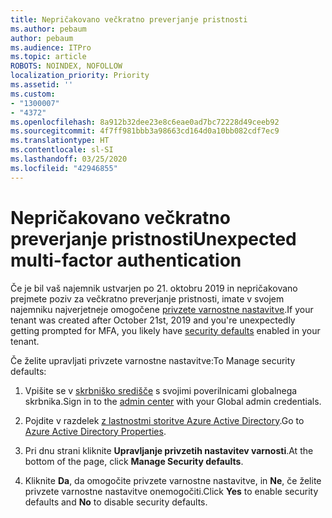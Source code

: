 ```yaml
---
title: Nepričakovano večkratno preverjanje pristnosti
ms.author: pebaum
author: pebaum
ms.audience: ITPro
ms.topic: article
ROBOTS: NOINDEX, NOFOLLOW
localization_priority: Priority
ms.assetid: ''
ms.custom:
- "1300007"
- "4372"
ms.openlocfilehash: 8a912b32dee23e8c6eae0ad7bc72228d49ceeb92
ms.sourcegitcommit: 4f7ff981bbb3a98663cd164d0a10bb082cdf7ec9
ms.translationtype: HT
ms.contentlocale: sl-SI
ms.lasthandoff: 03/25/2020
ms.locfileid: "42946855"
---
```

# <a name="unexpected-multi-factor-authentication"></a><span data-ttu-id="89685-102">Nepričakovano večkratno preverjanje pristnosti</span><span class="sxs-lookup"><span data-stu-id="89685-102">Unexpected multi-factor authentication</span></span>

<span data-ttu-id="89685-103">Če je bil vaš najemnik ustvarjen po 21. oktobru 2019 in nepričakovano prejmete poziv za večkratno preverjanje pristnosti, imate v svojem najemniku najverjetneje omogočene [privzete varnostne nastavitve](http://aka.ms/securitydefaults).</span><span class="sxs-lookup"><span data-stu-id="89685-103">If your tenant was created after October 21st, 2019 and you're unexpectedly getting prompted for MFA, you likely have [security defaults](http://aka.ms/securitydefaults) enabled in your tenant.</span></span> 

<span data-ttu-id="89685-104">Če želite upravljati privzete varnostne nastavitve:</span><span class="sxs-lookup"><span data-stu-id="89685-104">To Manage security defaults:</span></span>

1. <span data-ttu-id="89685-105">Vpišite se v [skrbniško središče](https://go.microsoft.com/fwlink/p/?linkid=834822) s svojimi poverilnicami globalnega skrbnika.</span><span class="sxs-lookup"><span data-stu-id="89685-105">Sign in to the [admin center](https://go.microsoft.com/fwlink/p/?linkid=834822) with your Global admin credentials.</span></span>

2. <span data-ttu-id="89685-106">Pojdite v razdelek [z lastnostmi storitve Azure Active Directory](https://portal.azure.com/#blade/Microsoft_AAD_IAM/ActiveDirectoryMenuBlade/Properties).</span><span class="sxs-lookup"><span data-stu-id="89685-106">Go to [Azure Active Directory Properties](https://portal.azure.com/#blade/Microsoft_AAD_IAM/ActiveDirectoryMenuBlade/Properties).</span></span>

3. <span data-ttu-id="89685-107">Pri dnu strani kliknite **Upravljanje privzetih nastavitev varnosti**.</span><span class="sxs-lookup"><span data-stu-id="89685-107">At the bottom of the page, click **Manage Security defaults**.</span></span>

4. <span data-ttu-id="89685-108">Kliknite **Da**, da omogočite privzete varnostne nastavitve, in **Ne**, če želite privzete varnostne nastavitve onemogočiti.</span><span class="sxs-lookup"><span data-stu-id="89685-108">Click **Yes** to enable security defaults and **No** to disable security defaults.</span></span>
